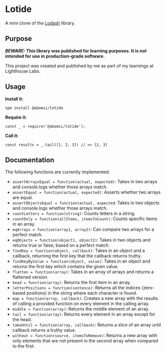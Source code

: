 # Lotide

A mini clone of the [Lodash](https://lodash.com) library.

## Purpose

**_BEWARE:_ This library was published for learning purposes. It is _not_ intended for use in production-grade software.**

This project was created and published by me as part of my learnings at Lighthouse Labs. 

## Usage

**Install it:**

`npm install @abemsi/lotide`

**Require it:**

`const _ = require('@abemsi/lotide');`

**Call it:**

`const results = _.tail([1, 2, 3]) // => [2, 3]`

## Documentation

The following functions are currently implemented:

* `assertArraysEqual = function(actual, expected)`: Takes in two arrays and console.logs whether those arrays match.
* `assertEqual = function(actual, expected)`:
Asserts whether two arrays are equal.
* `assertObjectsEqual = function(actual, expected`: Takes in two objects and console.logs whether those arrays match.
* `countLetters = function(string)`:
Counts letters in a string.
* `countOnly = function(allItems, itemsToCount)`:
Counts specific items in an array.
* `eqArrays = function(array1, array2)`:
Can compare two arrays for a perfect match.
* `eqObjects = function(object1, object2)`:
Takes in two objects and returns true or false, based on a perfect match.
* `findKey = function(object, callback)`:
Takes in an object and a callback, returning the first key that the callback returns truthy.
* `findKeyByValue = function(object, value)`:
Takes in an object and returns the first key which contains the given value.
* `flatten = function(array)`:
Takes in an array of arrays and returns a flattened version.
* `head = function(array)`:
Returns the first item in an array.
* `letterPositions = function(sentence)`:
Returns all the indices (zero-based positions) in the string where each character is found.
* `map = function(array, callback)`:
Creates a new array with the results of calling a provided function on every element in the calling array.
* `middle = function(array)`:
Returns the middle element of an array.
* `tail = function(array)`:
Returns every element in an array except for the head.
* `takeUntil = function(array, callback)`:
Returns a slice of an array until callback returns a truthy value.
* `without = function(source, itemsToRemove)`:
Returns a new array with only elements that are not present in the second array when compared to the first.